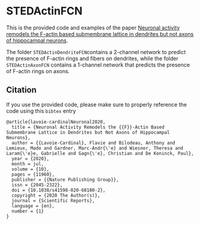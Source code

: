 # STEDActinFCN

This is the provided code and examples of the paper [Neuronal activity remodels the F-actin based submembrane lattice in dendrites but not axons of hippocampal neurons](https://rdcu.be/b5Jp8).

The folder `STEDActinDendriteFCN`contains a 2-channel network to predict the presence of F-actin rings and fibers on dendrites, while the folder `STEDActinAxonFCN` contains a 1-channel network that predicts the presence of F-actin rings on axons.

## Citation

If you use the provided code, please make sure to properly reference the code using this `bibtex` entry
```
@article{lavoie-cardinalNeuronal2020,
  title = {Neuronal Activity Remodels the {{F}}-Actin Based Submembrane Lattice in Dendrites but Not Axons of Hippocampal Neurons},
  author = {{Lavoie-Cardinal}, Flavie and Bilodeau, Anthony and Lemieux, Mado and Gardner, Marc-Andr{\'e} and Wiesner, Theresa and Laram{\'e}e, Gabrielle and Gagn{\'e}, Christian and De Koninck, Paul},
  year = {2020},
  month = jul,
  volume = {10},
  pages = {11960},
  publisher = {{Nature Publishing Group}},
  issn = {2045-2322},
  doi = {10.1038/s41598-020-68180-2},
  copyright = {2020 The Author(s)},
  journal = {Scientific Reports},
  language = {en},
  number = {1}
}
```
